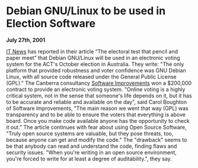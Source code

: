 
Debian GNU/Linux to be used in Election Software
================================================


**July 27th, 2001**


[IT
News](http://it.mycareer.com.au/news/2001/07/24/FFXL76U4HPC.html) has reported in their article “The electoral test that
pencil and paper meet” that Debian GNU/Linux will be used in an
electronic voting system for the ACT's October election in Australia.
They write: "The only platform that provided robustness and voter
confidence was GNU Debian Linux, with all source code released under
the General Public License (GPL)."
The Canberra consultancy [Software
Improvements](http://www.softimp.com.au/) won a $200,000 contract to provide an electronic
voting system. "Online voting is a highly critical system, not in the
sense that someone's life depends on it, but it has to be accurate and
reliable and available on the day", said Carol Boughton of Software
Improvements, "The main reason we went that way (GPL) was transparency
and to be able to ensure the voters that everything is above
board. Once you make code available anyone has the opportunity to
check it out."
The article continues with fear about using Open Source Software,
"Truly open source systems are valuable, but they pose threats, too,
because anyone can get and modify the code." The "drawback" seems to
be that anybody can read and understand the code, finding flaws and
security issues. "When you're writing in an open source environment,
you're forced to write for at least a degree of auditability.", they
say.







